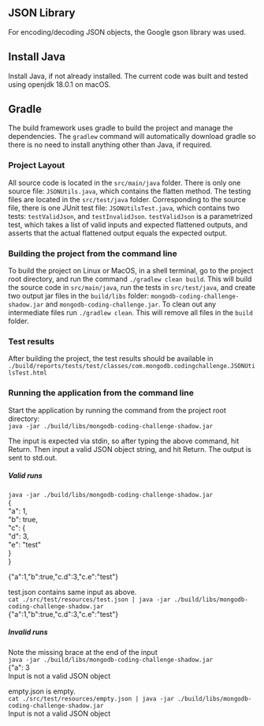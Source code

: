 ## JSON Library

For encoding/decoding JSON objects, the Google gson library was used.

## Install Java

Install Java, if not already installed. The current code was built and tested using openjdk 18.0.1 on macOS.

## Gradle

The build framework uses gradle to build the project and manage the dependencies. The `gradlew` command will automatically download gradle so there is no need to install anything other than Java, if required.

### Project Layout

All source code is located in the `src/main/java` folder. There is only one source file: `JSONUtils.java`, which contains the flatten method. The testing files are located in the `src/test/java` folder.
Corresponding to the source file, there is one JUnit test file: `JSONUtilsTest.java`, which contains two tests: `testValidJson`, and `testInvalidJson`.
`testValidJson` is a parametrized test, which takes a list of valid inputs and expected flattened outputs, and asserts that the actual flattened output equals the expected output.

### Building the project from the command line

To build the project on Linux or MacOS, in a shell terminal, go to the project root directory, and run the command `./gradlew clean build`.
This will build the source code in `src/main/java`, run the tests in `src/test/java`, and create two output jar files in the `build/libs` folder: `mongodb-coding-challenge-shadow.jar` and `mongodb-coding-challenge.jar`.
To clean out any intermediate files run `./gradlew clean`.  This will remove all files in the `build` folder.

### Test results

After building the project, the test results should be available in `./build/reports/tests/test/classes/com.mongodb.codingchallenge.JSONUtilsTest.html`

### Running the application from the command line

Start the application by running the command from the project root directory:  
`java -jar ./build/libs/mongodb-coding-challenge-shadow.jar`

The input is expected via stdin, so after typing the above command, hit Return. Then input a valid JSON object string, and hit Return. The output is sent to std.out.

##### Valid runs

`java -jar ./build/libs/mongodb-coding-challenge-shadow.jar`  
{  
"a": 1,  
"b": true,  
"c": {  
"d": 3,  
"e": "test"  
}  
}  

{"a":1,"b":true,"c.d":3,"c.e":"test"}  

test.json contains same input as above.  
`cat ./src/test/resources/test.json | java -jar ./build/libs/mongodb-coding-challenge-shadow.jar`  
{"a":1,"b":true,"c.d":3,"c.e":"test"}  

##### Invalid runs

Note the missing brace at the end of the input  
`java -jar ./build/libs/mongodb-coding-challenge-shadow.jar`  
{"a": 3  
Input is not a valid JSON object

empty.json is empty.  
`cat ./src/test/resources/empty.json | java -jar ./build/libs/mongodb-coding-challenge-shadow.jar`  
Input is not a valid JSON object
